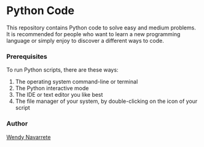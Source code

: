 # Python Code
This repository contains Python code to solve easy and medium problems. It is recommended for people who want to learn a new programming language or simply enjoy to discover a different ways to code.

### Prerequisites
To run Python scripts, there are these ways:

1. The operating system command-line or terminal
2. The Python interactive mode
3. The IDE or text editor you like best
4. The file manager of your system, by double-clicking on the icon of your script


### Author
[Wendy Navarrete](http://wendynavarrete.com)
